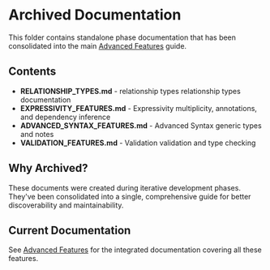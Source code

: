 # Archived Documentation

This folder contains standalone phase documentation that has been consolidated into the main [Advanced Features](../advanced-features.md) guide.

## Contents

- **RELATIONSHIP_TYPES.md** - relationship types relationship types documentation
- **EXPRESSIVITY_FEATURES.md** - Expressivity multiplicity, annotations, and dependency inference
- **ADVANCED_SYNTAX_FEATURES.md** - Advanced Syntax generic types and notes
- **VALIDATION_FEATURES.md** - Validation validation and type checking

## Why Archived?

These documents were created during iterative development phases. They've been consolidated into a single, comprehensive guide for better discoverability and maintainability.

## Current Documentation

See [Advanced Features](../advanced-features.md) for the integrated documentation covering all these features.
